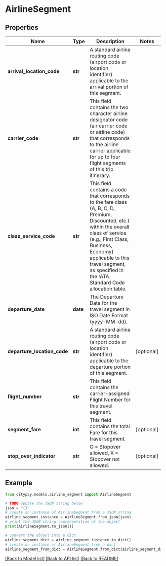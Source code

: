 # AirlineSegment


## Properties

Name | Type | Description | Notes
------------ | ------------- | ------------- | -------------
**arrival_location_code** | **str** | A standard airline routing code (airport code or location identifier) applicable to the arrival portion of this segment.  | 
**carrier_code** | **str** | This field contains the two character airline designator code (air carrier code or airline code) that corresponds to the airline carrier applicable for up to four flight segments of this trip itinerary.  | 
**class_service_code** | **str** | This field contains a code that corresponds to the fare class (A, B, C, D, Premium, Discounted, etc.) within the overall class of service (e.g., First Class, Business, Economy) applicable to this travel segment, as specified in the IATA Standard Code allocation table.  | 
**departure_date** | **date** | The Departure Date for the travel segment in ISO Date Format (yyyy-MM-dd). | 
**departure_location_code** | **str** | A standard airline routing code (airport code or location identifier) applicable to the departure portion of this segment.  | [optional] 
**flight_number** | **str** | This field contains the carrier-assigned Flight Number for this travel segment. | 
**segment_fare** | **int** | This field contains the total Fare for this travel segment. | [optional] 
**stop_over_indicator** | **str** | O &#x3D; Stopover allowed, X &#x3D; Stopover not allowed. | [optional] 

## Example

```python
from citypay.models.airline_segment import AirlineSegment

# TODO update the JSON string below
json = "{}"
# create an instance of AirlineSegment from a JSON string
airline_segment_instance = AirlineSegment.from_json(json)
# print the JSON string representation of the object
print(AirlineSegment.to_json())

# convert the object into a dict
airline_segment_dict = airline_segment_instance.to_dict()
# create an instance of AirlineSegment from a dict
airline_segment_from_dict = AirlineSegment.from_dict(airline_segment_dict)
```
[[Back to Model list]](../README.md#documentation-for-models) [[Back to API list]](../README.md#documentation-for-api-endpoints) [[Back to README]](../README.md)


